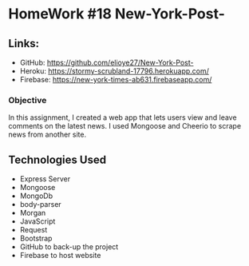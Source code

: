# HomeWork #18 New-York-Post-

## Links:

- GitHub: https://github.com/elioye27/New-York-Post-
- Heroku: https://stormy-scrubland-17796.herokuapp.com/
- Firebase: https://new-york-times-ab631.firebaseapp.com/


### Objective

In this assignment, I created a web app that lets users view and leave comments on the latest news. I used Mongoose and Cheerio to scrape news from another site.

## Technologies Used

- Express Server
- Mongoose
- MongoDb
- body-parser
- Morgan
- JavaScript
- Request
- Bootstrap
- GitHub to back-up the project
- Firebase to host website
